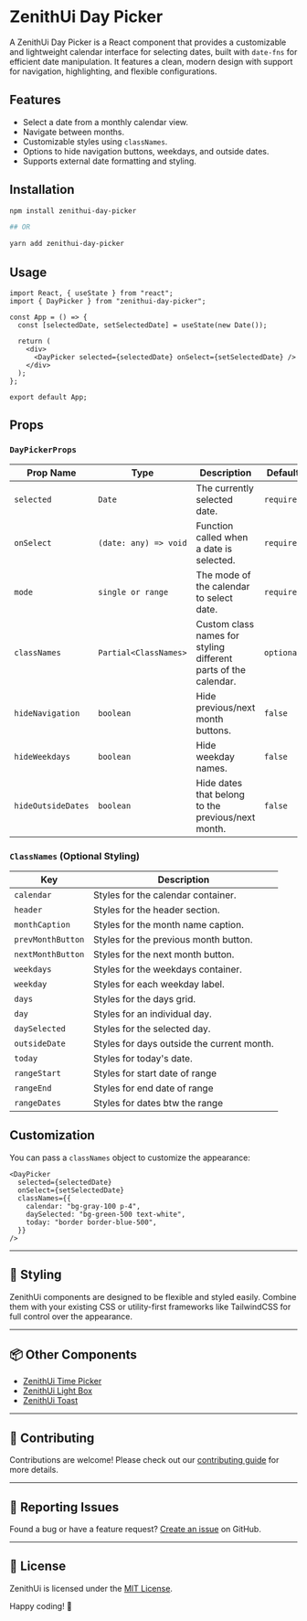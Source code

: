 # ZenithUi Day Picker

A ZenithUi Day Picker is a React component that provides a customizable and lightweight calendar interface for selecting dates, built with `date-fns` for efficient date manipulation. It features a clean, modern design with support for navigation, highlighting, and flexible configurations.

## Features

- Select a date from a monthly calendar view.
- Navigate between months.
- Customizable styles using `classNames`.
- Options to hide navigation buttons, weekdays, and outside dates.
- Supports external date formatting and styling.

## Installation

```sh
npm install zenithui-day-picker

## OR

yarn add zenithui-day-picker
```

## Usage

```tsx
import React, { useState } from "react";
import { DayPicker } from "zenithui-day-picker";

const App = () => {
  const [selectedDate, setSelectedDate] = useState(new Date());

  return (
    <div>
      <DayPicker selected={selectedDate} onSelect={setSelectedDate} />
    </div>
  );
};

export default App;
```

## Props

### `DayPickerProps`

| Prop Name          | Type                  | Description                                                     | Default    |
| ------------------ | --------------------- | --------------------------------------------------------------- | ---------- |
| `selected`         | `Date`                | The currently selected date.                                    | `required` |
| `onSelect`         | `(date: any) => void` | Function called when a date is selected.                        | `required` |
| `mode`             | `single or range`     | The mode of the calendar to select date.                        | `required` |
| `classNames`       | `Partial<ClassNames>` | Custom class names for styling different parts of the calendar. | `optional` |
| `hideNavigation`   | `boolean`             | Hide previous/next month buttons.                               | `false`    |
| `hideWeekdays`     | `boolean`             | Hide weekday names.                                             | `false`    |
| `hideOutsideDates` | `boolean`             | Hide dates that belong to the previous/next month.              | `false`    |

### `ClassNames` (Optional Styling)

| Key               | Description                                |
| ----------------- | ------------------------------------------ |
| `calendar`        | Styles for the calendar container.         |
| `header`          | Styles for the header section.             |
| `monthCaption`    | Styles for the month name caption.         |
| `prevMonthButton` | Styles for the previous month button.      |
| `nextMonthButton` | Styles for the next month button.          |
| `weekdays`        | Styles for the weekdays container.         |
| `weekday`         | Styles for each weekday label.             |
| `days`            | Styles for the days grid.                  |
| `day`             | Styles for an individual day.              |
| `daySelected`     | Styles for the selected day.               |
| `outsideDate`     | Styles for days outside the current month. |
| `today`           | Styles for today's date.                   |
| `rangeStart`      | Styles for start date of range             |
| `rangeEnd`        | Styles for end date of range               |
| `rangeDates`      | Styles for dates btw the range             |

## Customization

You can pass a `classNames` object to customize the appearance:

```tsx
<DayPicker
  selected={selectedDate}
  onSelect={setSelectedDate}
  classNames={{
    calendar: "bg-gray-100 p-4",
    daySelected: "bg-green-500 text-white",
    today: "border border-blue-500",
  }}
/>
```

---

## 🎨 Styling

ZenithUi components are designed to be flexible and styled easily. Combine them with your existing CSS or utility-first frameworks like TailwindCSS for full control over the appearance.

---

## 📦 Other Components

- [ZenithUi Time Picker](https://npmjs.com/package/zenithui-time-picker)
- [ZenithUi Light Box](https://npmjs.com/package/zenithui-light-box)
- [ZenithUi Toast](https://npmjs.com/package/zenithui-toast)

---

## 🤝 Contributing

Contributions are welcome! Please check out our [contributing guide](https://github.com/ChanduBobbili/ZenithUi/blob/main/CONTRIBUTING.md) for more details.

---

## 🐛 Reporting Issues

Found a bug or have a feature request? [Create an issue](https://github.com/ChanduBobbili/ZenithUi/issues) on GitHub.

---

## 📄 License

ZenithUi is licensed under the [MIT License](https://github.com/ChanduBobbili/ZenithUi/blob/main/LICENSE.md).

Happy coding! 🚀

